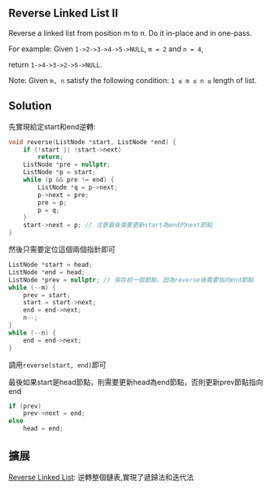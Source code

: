 ## Reverse Linked List II

Reverse a linked list from position m to n. Do it in-place and in one-pass.

For example:
Given `1->2->3->4->5->NULL`, `m = 2` and `n = 4`,

return `1->4->3->2->5->NULL`.

Note:
Given `m, n` satisfy the following condition:
`1 ≤ m ≤ n ≤` length of list.

## Solution

先實現給定start和end逆轉:

```cpp
void reverse(ListNode *start, ListNode *end) {
	if (!start || !start->next)
		return;
	ListNode *pre = nullptr;
	ListNode *p = start;
	while (p && pre != end) {
		ListNode *q = p->next;
		p->next = pre;
		pre = p;
		p = q;
	}
	start->next = p; // 注意最後需要更新start為end的next節點
}
```

然後只需要定位這個兩個指針即可

```cpp
ListNode *start = head;
ListNode *end = head;
ListNode *prev = nullptr; // 保存前一個節點，因為reverse後需要指向end節點
while (--m) {
	prev = start;
	start = start->next;
	end = end->next;
	n--;
}
while (--n) {
	end = end->next;
}
```

調用`reverse(start, end)`即可

最後如果start是head節點，則需要更新head為end節點，否則更新prev節點指向end

```cpp
if (prev)
	prev->next = end;
else
	head = end;
```

## 擴展

[Reverse Linked List](../ReverseLinkedList): 逆轉整個鏈表,實現了遞歸法和迭代法
